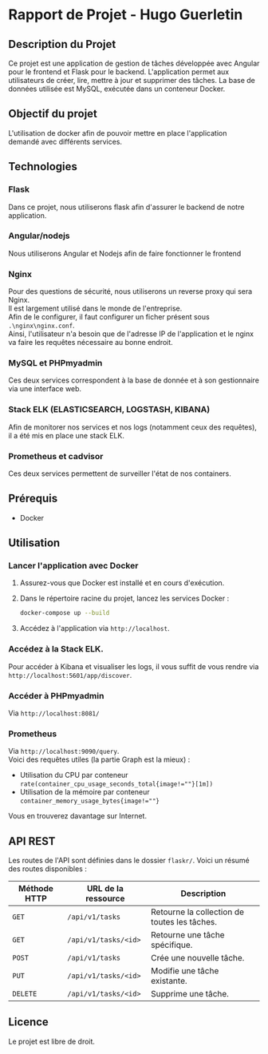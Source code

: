 # Rapport de Projet - Hugo Guerletin

## Description du Projet

Ce projet est une application de gestion de tâches développée avec Angular pour le frontend et Flask pour le backend. L'application permet aux utilisateurs de créer, lire, mettre à jour et supprimer des tâches. La base de données utilisée est MySQL, exécutée dans un conteneur Docker.

## Objectif du projet

L'utilisation de docker afin de pouvoir mettre en place l'application demandé avec différents services.

## Technologies

### **Flask**
Dans ce projet, nous utiliserons flask afin d'assurer le backend de notre application.

### **Angular/nodejs**
Nous utiliserons Angular et Nodejs afin de faire fonctionner le frontend

### **Nginx**
Pour des questions de sécurité, nous utiliserons un reverse proxy qui sera Nginx.  
Il est largement utilisé dans le monde de l'entreprise.  
Afin de le configurer, il faut configurer un ficher présent sous `.\nginx\nginx.conf`.  
Ainsi, l'utilisateur n'a besoin que de l'adresse IP de l'application et le nginx va faire les requêtes nécessaire au bonne endroit.

### **MySQL** et **PHPmyadmin**
Ces deux services correspondent à la base de donnée et à son gestionnaire via une interface web.

### **Stack ELK** (ELASTICSEARCH, LOGSTASH, KIBANA)
Afin de monitorer nos services et nos logs (notamment ceux des requêtes), il a été mis en place une stack ELK.

### Prometheus et cadvisor
Ces deux services permettent de surveiller l'état de nos containers.

## Prérequis

- Docker

## Utilisation

### Lancer l'application avec Docker

1. Assurez-vous que Docker est installé et en cours d'exécution.

2. Dans le répertoire racine du projet, lancez les services Docker :

    ```sh
    docker-compose up --build
    ```

3. Accédez à l'application via `http://localhost`.

### Accédez à la Stack ELK.

Pour accéder à Kibana et visualiser les logs, il vous suffit de vous rendre via `http://localhost:5601/app/discover`.


### Accéder à PHPmyadmin

Via `http://localhost:8081/`

### Prometheus

Via `http://localhost:9090/query`.  
Voici des requêtes utiles (la partie Graph est la mieux) : 
- Utilisation du CPU par conteneur
`rate(container_cpu_usage_seconds_total{image!=""}[1m])`
- Utilisation de la mémoire par conteneur
`container_memory_usage_bytes{image!=""}`

Vous en trouverez davantage sur Internet.



## API REST

Les routes de l'API sont définies dans le dossier `flaskr/`. Voici un résumé des routes disponibles :

| Méthode HTTP | URL de la ressource       | Description                             |
| ------------ | ------------------------- | --------------------------------------- |
| `GET`        | `/api/v1/tasks`           | Retourne la collection de toutes les tâches. |
| `GET`        | `/api/v1/tasks/<id>`      | Retourne une tâche spécifique.          |
| `POST`       | `/api/v1/tasks`           | Crée une nouvelle tâche.                |
| `PUT`        | `/api/v1/tasks/<id>`      | Modifie une tâche existante.            |
| `DELETE`     | `/api/v1/tasks/<id>`      | Supprime une tâche.                     |

## Licence
Le projet est libre de droit.
